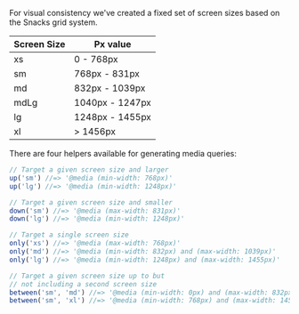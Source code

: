 For visual consistency we've created a fixed set of screen sizes
based on the Snacks grid system.

| Screen Size | Px value         |
|-------------|------------------|
| xs          | 0 - 768px        |
| sm          | 768px - 831px    |
| md          | 832px - 1039px   |
| mdLg        | 1040px - 1247px  |
| lg          | 1248px - 1455px  |
| xl          | > 1456px         |

There are four helpers available for generating media queries:

```js static
// Target a given screen size and larger
up('sm') //=> '@media (min-width: 768px)'
up('lg') //=> '@media (min-width: 1248px)'

// Target a given screen size and smaller
down('sm') //=> '@media (max-width: 831px)'
down('lg') //=> '@media (min-width: 1248px)'

// Target a single screen size
only('xs') //=> '@media (max-width: 768px)'
only('md') //=> '@media (min-width: 832px) and (max-width: 1039px)'
only('lg') //=> '@media (min-width: 1248px) and (max-width: 1455px)'

// Target a given screen size up to but
// not including a second screen size
between('sm', 'md') //=> '@media (min-width: 0px) and (max-width: 832px)'
between('sm', 'xl') //=> '@media (min-width: 768px) and (max-width: 1456px)'
```

